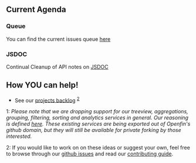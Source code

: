 ## Current Agenda

### Queue

You can find the current issues queue [here](https://github.com/fin-hypergrid/core/projects/5)

### JSDOC

Continual Cleanup of API notes on [JSDOC](http://fin-hypergrid.github.io/core/doc/Hypergrid.html)

## How YOU can help!

- See our [projects backlog](https://github.com/fin-hypergrid/core/projects) <sup>[2](#myfootnote2)</sup>

<a name="myfootnote1">1</a>: 
*Please note that we are dropping support for our treeview, aggregations, grouping, filtering, sorting and analytics services in general. Our reasoning is defined [here](https://github.com/fin-hypergrid/core/blob/master/OVERVIEW.md). These existing services are being exported out of Openfin's github domain, but they will still be available for private forking by those interested.*

<a name="myfootnote2">2</a>:
If you would like to work on on these ideas or suggest your own, feel free to browse through our [github issues](https://github.com/fin-hypergrid/core/issues)
and read our [contributing guide](./CONTRIBUTING.md).
